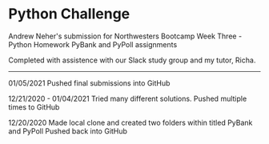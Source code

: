# Python Challenge

Andrew Neher's submission for Northwesters Bootcamp Week Three - Python Homework
PyBank and PyPoll assignments

Completed with assistence with our Slack study group and my tutor, Richa.


------
01/05/2021
Pushed final submissions into GitHub

12/21/2020 - 01/04/2021
Tried many different solutions.
Pushed multiple times to GitHub

12/20/2020
Made local clone and created two folders within titled PyBank and PyPoll
Pushed back into GitHub
